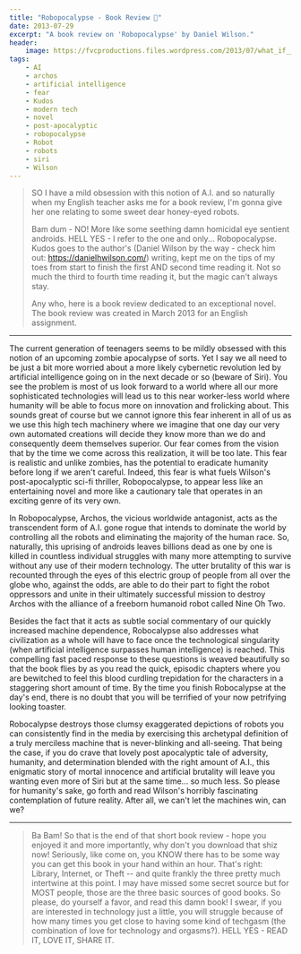 ```yaml
---
title: "Robopocalypse - Book Review 🤖️"
date: 2013-07-29
excerpt: "A book review on 'Robopocalypse' by Daniel Wilson."
header:
    image: https://fvcproductions.files.wordpress.com/2013/07/what_if_____ws_by_casperium6.jpg?w=1024&h=435&crop=1
tags:
    - AI
    - archos
    - artificial intelligence
    - fear
    - Kudos
    - modern tech
    - novel
    - post-apocalyptic
    - robopocalypse
    - Robot
    - robots
    - siri
    - Wilson
---
```


> SO I have a mild obsession with this notion of A.I. and so naturally when my English teacher asks me for a book review, I'm gonna give her one relating to some sweet dear honey-eyed robots.
>
> Bam dum - NO! More like some seething damn homicidal eye sentient androids. HELL YES - I refer to the one and only... Robopocalypse. Kudos goes to the author's (Daniel Wilson by the way - check him out: <https://danielhwilson.com/>) writing, kept me on the tips of my toes from start to finish the first AND second time reading it. Not so much the third to fourth time reading it, but the magic can't always stay.
>
> Any who, here is a book review dedicated to an exceptional novel. The book review was created in March 2013 for an English assignment.

---

The current generation of teenagers seems to be mildly obsessed with this notion of an upcoming zombie apocalypse of sorts. Yet I say we all need to be just a bit more worried about a more likely cybernetic revolution led by artificial intelligence going on in the next decade or so (beware of Siri). You see the problem is most of us look forward to a world where all our more sophisticated technologies will lead us to this near worker-less world where humanity will be able to focus more on innovation and frolicking about. This sounds great of course but we cannot ignore this fear inherent in all of us as we use this high tech machinery where we imagine that one day our very own automated creations will decide they know more than we do and consequently deem themselves superior. Our fear comes from the vision that by the time we come across this realization, it will be too late. This fear is realistic and unlike zombies, has the potential to eradicate humanity before long if we aren't careful. Indeed, this fear is what fuels Wilson's post-apocalyptic sci-fi thriller, Robopocalypse, to appear less like an entertaining novel and more like a cautionary tale that operates in an exciting genre of its very own.

In Robopocalypse, Archos, the vicious worldwide antagonist, acts as the transcendent form of A.I. gone rogue that intends to dominate the world by controlling all the robots and eliminating the majority of the human race. So, naturally, this uprising of androids leaves billions dead as one by one is killed in countless individual struggles with many more attempting to survive without any use of their modern technology. The utter brutality of this war is recounted through the eyes of this electric group of people from all over the globe who, against the odds, are able to do their part to fight the robot oppressors and unite in their ultimately successful mission to destroy Archos with the alliance of a freeborn humanoid robot called Nine Oh Two.

Besides the fact that it acts as subtle social commentary of our quickly increased machine dependence, Robocalypse also addresses what civilization as a whole will have to face once the technological singularity (when artificial intelligence surpasses human intelligence) is reached. This compelling fast paced response to these questions is weaved beautifully so that the book flies by as you read the quick, episodic chapters where you are bewitched to feel this blood curdling trepidation for the characters in a staggering short amount of time. By the time you finish Robocalypse at the day's end, there is no doubt that you will be terrified of your now petrifying looking toaster.

Robocalypse destroys those clumsy exaggerated depictions of robots you can consistently find in the media by exercising this archetypal definition of a truly merciless machine that is never-blinking and all-seeing. That being the case, if you do crave that lovely post apocalyptic tale of adversity, humanity, and determination blended with the right amount of A.I., this enigmatic story of mortal innocence and artificial brutality will leave you wanting even more of Siri but at the same time... so much less. So please for humanity's sake, go forth and read Wilson's horribly fascinating contemplation of future reality. After all, we can't let the machines win, can we?

---

> Ba Bam! So that is the end of that short book review - hope you enjoyed it and more importantly, why don't you download that shiz now! Seriously, like come on, you KNOW there has to be some way you can get this book in your hand within an hour. That's right: Library, Internet, or Theft -- and quite frankly the three pretty much intertwine at this point. I may have missed some secret source but for MOST people, those are the three basic sources of good books. So please, do yourself a favor, and read this damn book! I swear, if you are interested in technology just a little, you will struggle because of how many times you get close to having some kind of techgasm (the combination of love for technology and orgasms?). HELL YES - READ IT, LOVE IT, SHARE IT.